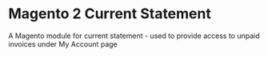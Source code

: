 Magento 2 Current Statement
==================
A Magento module for current statement - used to provide access to unpaid invoices under My Account page

